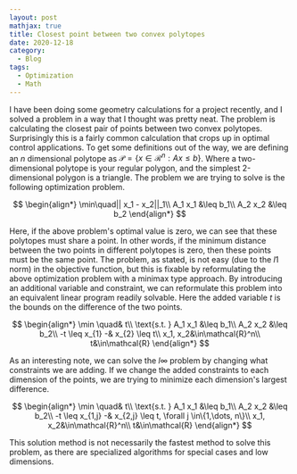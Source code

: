 ```yaml
---
layout: post
mathjax: true
title: Closest point between two convex polytopes 
date: 2020-12-18
category:
  - Blog
tags:
  - Optimization
  - Math
---
```


I have been doing some geometry calculations for a project recently, and I solved a problem in a way that I thought was pretty neat. The problem is calculating the closest pair of points between two convex polytopes. Surprisingly this is a fairly common calculation that crops up in optimal control applications. To get some definitions out of the way, we are defining an $n$ dimensional polytope as $\mathcal{P} = \{x\in\mathcal{R}^n : Ax\leq b\}$. Where a two-dimensional polytope is your regular polygon, and the simplest 2-dimensional polygon is a triangle. The problem we are trying to solve is the following optimization problem.

$$
\begin{align*}
\min\quad|| x_1 - x_2||_1\\
  A_1 x_1 &\leq b_1\\
  A_2 x_2 &\leq b_2
\end{align*}
$$

Here, if the above problem's optimal value is zero, we can see that these polytopes must share a point. In other words, if the minimum distance between the two points in different polytopes is zero, then these points must be the same point. The problem, as stated, is not easy (due to the $l1$ norm) in the objective function, but this is fixable by reformulating the above optimization problem with a minimax type approach. By introducing an additional variable and constraint, we can reformulate this problem into an equivalent linear program readily solvable. Here the added variable $t$ is the bounds on the difference of the two points.

$$
\begin{align*}
\min \quad& t\\
  \text{s.t. }  A_1 x_1 &\leq b_1\\
  A_2 x_2 &\leq b_2\\
  -t \leq x_{1} -& x_{2} \leq t\\
  x_1, x_2&\in\mathcal{R}^n\\
  t&\in\mathcal{R}
\end{align*}
$$

As an interesting note, we can solve the $l\infty$ problem by changing what constraints we are adding. If we change the added constraints to each dimension of the points, we are trying to minimize each dimension's largest difference.

$$
\begin{align*}
\min \quad& t\\
  \text{s.t. }  A_1 x_1 &\leq b_1\\
  A_2 x_2 &\leq b_2\\
  -t \leq x_{1,j} -& x_{2,j} \leq t, \forall j \in\{1,\dots, n\}\\
  x_1, x_2&\in\mathcal{R}^n\\
  t&\in\mathcal{R}
\end{align*}
$$

This solution method is not necessarily the fastest method to solve this problem, as there are specialized algorithms for special cases and low dimensions.  
